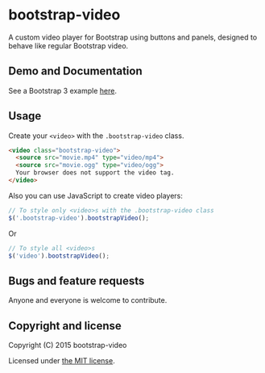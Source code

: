 # bootstrap-video

A custom video player for Bootstrap using buttons and panels, designed to behave like regular Bootstrap video.

## Demo and Documentation

See a Bootstrap 3 example [here](http://mklocek.github.io/bootstrap-video).

## Usage

Create your `<video>` with the `.bootstrap-video` class.
```html
<video class="bootstrap-video">
  <source src="movie.mp4" type="video/mp4">
  <source src="movie.ogg" type="video/ogg">
  Your browser does not support the video tag.
</video>
```

Also you can use JavaScript to create video players:
```js
// To style only <video>s with the .bootstrap-video class
$('.bootstrap-video').bootstrapVideo();
```
Or
```js
// To style all <video>s
$('video').bootstrapVideo();
```

## Bugs and feature requests

Anyone and everyone is welcome to contribute.

## Copyright and license

Copyright (C) 2015 bootstrap-video

Licensed under [the MIT license](LICENSE).
